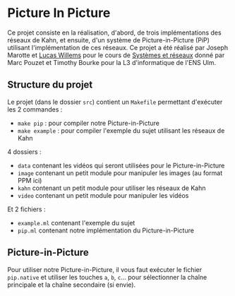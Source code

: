 # Picture In Picture

Ce projet consiste en la réalisation, d'abord, de trois implémentations des réseaux de Kahn, et ensuite, d'un système de Picture-in-Picture (PiP) utilisant l'implémentation de ces réseaux. Ce projet a été réalisé par Joseph Marotte et [Lucas Willems](http://www.lucaswillems.com) pour le cours de [Systèmes et réseaux](http://www.di.ens.fr/~pouzet/cours/systeme/) donné par Marc Pouzet et Timothy Bourke pour la L3 d'informatique de l'ENS Ulm.

## Structure du projet

Le projet (dans le dossier `src`) contient un `Makefile` permettant d'exécuter les 2 commandes :
- `make pip` : pour compiler notre Picture-in-Picture
- `make example` : pour compiler l'exemple du sujet utilisant les réseaux de Kahn

4 dossiers :
- `data` contenant les vidéos qui seront utilisées pour le Picture-in-Picture
- `image` contenant un petit module pour manipuler les images (au format PPM ici)
- `kahn` contenant un petit module pour utiliser les réseaux de Kahn
- `video` contenant un petit module pour manipuler les vidéos

Et 2 fichiers :
- `example.ml` contenant l'exemple du sujet
- `pip.ml` contenant notre implémentation du Picture-in-Picture

## Picture-in-Picture

Pour utiliser notre Picture-in-Picture, il vous faut exécuter le fichier `pip.native` et utiliser les touches `a`, `b`, `c`... pour sélectionner la chaîne principale et la chaîne secondaire (si envie).